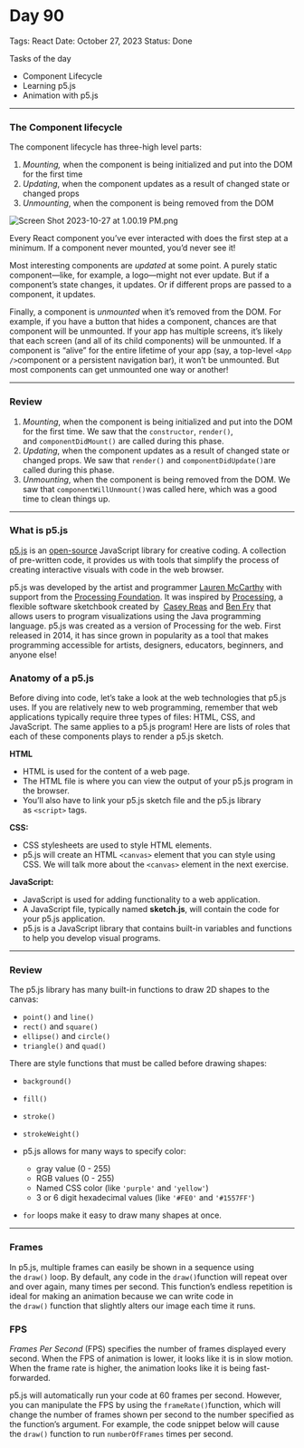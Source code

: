 # Day 90

Tags: React
Date: October 27, 2023
Status: Done

Tasks of the day

- Component Lifecycle
- Learning p5.js
- Animation with p5.js

---

### The Component lifecycle

The component lifecycle has three-high level parts:

1. *Mounting,* when the component is being initialized and put into the DOM for the first time
2. *Updating*, when the component updates as a result of changed state or changed props
3. *Unmounting*, when the component is being removed from the DOM

![Screen Shot 2023-10-27 at 1.00.19 PM.png](Day%2090%20fd34f109174d4a5f93e627ba31d5a9bd/Screen_Shot_2023-10-27_at_1.00.19_PM.png)

Every React component you’ve ever interacted with does the first step at a minimum. If a component never mounted, you’d never see it!

Most interesting components are *updated* at some point. A purely static component—like, for example, a logo—might not ever update. But if a component’s state changes, it updates. Or if different props are passed to a component, it updates.

Finally, a component is *unmounted* when it’s removed from the DOM. For example, if you have a button that hides a component, chances are that component will be unmounted. If your app has multiple screens, it’s likely that each screen (and all of its child components) will be unmounted. If a component is “alive” for the entire lifetime of your app (say, a top-level `<App />`component or a persistent navigation bar), it won’t be unmounted. But most components can get unmounted one way or another!

---

### Review

1. *Mounting*, when the component is being initialized and put into the DOM for the first time. We saw that the `constructor`, `render()`, and `componentDidMount()` are called during this phase.
2. *Updating*, when the component updates as a result of changed state or changed props. We saw that `render()` and `componentDidUpdate()`are called during this phase.
3. *Unmounting*, when the component is being removed from the DOM. We saw that `componentWillUnmount()`was called here, which was a good time to clean things up.

---

### What is p5.js

[p5.js](https://p5js.org/) is an [open-source](https://en.wikipedia.org/wiki/Open-source_software) JavaScript library for creative coding. A collection of pre-written code, it provides us with tools that simplify the process of creating interactive visuals with code in the web browser.

p5.js was developed by the artist and programmer [Lauren McCarthy](https://lauren-mccarthy.com/) with support from the [Processing Foundation](https://processingfoundation.org/). It was inspired by [Processing](https://processing.org/), a flexible software sketchbook created by  [Casey Reas](http://reas.com/) and [Ben Fry](https://benfry.com/) that allows users to program visualizations using the Java programming language. p5.js was created as a version of Processing for the web. First released in 2014, it has since grown in popularity as a tool that makes programming accessible for artists, designers, educators, beginners, and anyone else!

### Anatomy of a p5.js

Before diving into code, let’s take a look at the web technologies that p5.js uses. If you are relatively new to web programming, remember that web applications typically require three types of files: HTML, CSS, and JavaScript. The same applies to a p5.js program! Here are lists of roles that each of these components plays to render a p5.js sketch.

**HTML**

- HTML is used for the content of a web page.
- The HTML file is where you can view the output of your p5.js program in the browser.
- You’ll also have to link your p5.js sketch file and the p5.js library as `<script>` tags.

**CSS:**

- CSS stylesheets are used to style HTML elements.
- p5.js will create an HTML `<canvas>` element that you can style using CSS. We will talk more about the `<canvas>` element in the next exercise.

**JavaScript:**

- JavaScript is used for adding functionality to a web application.
- A JavaScript file, typically named **sketch.js**, will contain the code for your p5.js application.
- p5.js is a JavaScript library that contains built-in variables and functions to help you develop visual programs.

---

### Review

The p5.js library has many built-in functions to draw 2D shapes to the canvas:

- `point()` and `line()`
- `rect()` and `square()`
- `ellipse()` and `circle()`
- `triangle()` and `quad()`

There are style functions that must be called before drawing shapes:

- `background()`
- `fill()`
- `stroke()`
- `strokeWeight()`

- p5.js allows for many ways to specify color:
    - gray value (0 - 255)
    - RGB values (0 - 255)
    - Named CSS color (like `'purple'` and `'yellow'`)
    - 3 or 6 digit hexadecimal values (like `'#FE0'` and `'#1557FF'`)
- `for` loops make it easy to draw many shapes at once.

---

### **Frames**

In p5.js, multiple frames can easily be shown in a sequence using the `draw()` loop. By default, any code in the `draw()`function will repeat over and over again, many times per second. This function’s endless repetition is ideal for making an animation because we can write code in the `draw()` function that slightly alters our image each time it runs.

### **FPS**

*Frames Per Second* (FPS) specifies the number of frames displayed every second. When the FPS of animation is lower, it looks like it is in slow motion. When the frame rate is higher, the animation looks like it is being fast-forwarded.

p5.js will automatically run your code at 60 frames per second. However, you can manipulate the FPS by using the `frameRate()`function, which will change the number of frames shown per second to the number specified as the function’s argument. For example, the code snippet below will cause the `draw()` function to run `numberOfFrames` times per second.